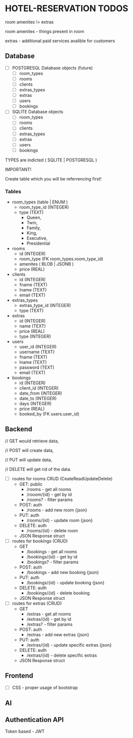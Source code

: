 # HOTEL-RESERVATION TODOS

room amenites != extras

room amenites - things present in room

extras - additional paid services avalible for customers 
## Database
- [ ] POSTGRESQL Database objects (future)
    - [ ] room_types
    - [ ] rooms
    - [ ] clients
    - [ ] extras_types
    - [ ] extras
    - [ ] users
    - [ ] bookings
- [ ] SQLITE Database objects
    - [ ] room_types
    - [ ] rooms
    - [ ] clients
    - [ ] extras_types
    - [ ] extras
    - [ ] users
    - [ ] bookings

TYPES are indicted ( SQLITE | POSTGRESQL )

IMPORTANT!

Create table which you will be referrencing first!

### Tables
- room_types (table | ENUM )
    - room_type_id (INTEGER)
    - type (TEXT)
        - Queen, 
        - Twin, 
        - Family, 
        - King, 
        - Executive, 
        - Presidential 
- rooms 
    - id (INTEGER)
    - room_type (FK room_types.room_type_id)
    - amenites ( BLOB | JSONB )
    - price (REAL)
- clients
    - id (INTEGER)
    - fname (TEXT)
    - lname (TEXT)
    - email (TEXT)
- extras_types
    - extras_type_id (INTEGER)
    - type (TEXT)
- extras
    - id (INTEGER)
    - name (TEXT)
    - price (REAL)
    - type (INTEGER)
- users
    - user_id (INTEGER)
    - username (TEXT)
    - fname (TEXT)
    - lname (TEXT)
    - password (TEXT)
    - email (TEXT)
- bookings
    - id (INTEGER)
    - client_id (INTEGER)
    - date_from (INTEGER)
    - date_to (INTEGER)
    - days (INTEGER)
    - price (REAL)
    - booked_by (FK users.user_id)


## Backend
// GET would retrieve data,

// POST will create data, 

// PUT will update data, 

// DELETE will get rid of the data.
- [ ] routes for rooms CRUD (CeateReadUpdateDelete)
    - GET: public
        - /rooms - get all rooms
        - /rooom/{id} - get by id 
        - /rooms? - filter params 
    - POST: auth
        - /rooms - add new room {json}
    - PUT: auth
        - /rooms/{id} - update room {json}
    - DELETE: auth
        - /rooms/{id} - delete room 
    - JSON Response struct
- [ ] routes for bookings (CRUD)
    - GET 
        - /bookings - get all rooms
        - /bookings/{id} - get by id 
        - /bookings? - filter params 
    - POST: auth
        - /bookings - add new booking {json}
    - PUT: auth
        - /bookings/{id} - update booking {json}
    - DELETE: auth
        - /bookings/{id} - delete booking 
    - JSON Response struct
- [ ] routes for extras (CRUD)
    - GET 
        - /extras - get all rooms
        - /extras/{id} - get by id 
        - /extras? - filter params 
    - POST: auth
        - /extras - add new extras {json}
    - PUT: auth
        - /extras/{id} - update specific extras {json}
    - DELETE: auth
        - /extras/{id} - delete specific extras 
    - JSON Response struct


## Frontend
- [ ] CSS - proper usage of bootstrap
## AI

## Authentication API
Token based - JWT
